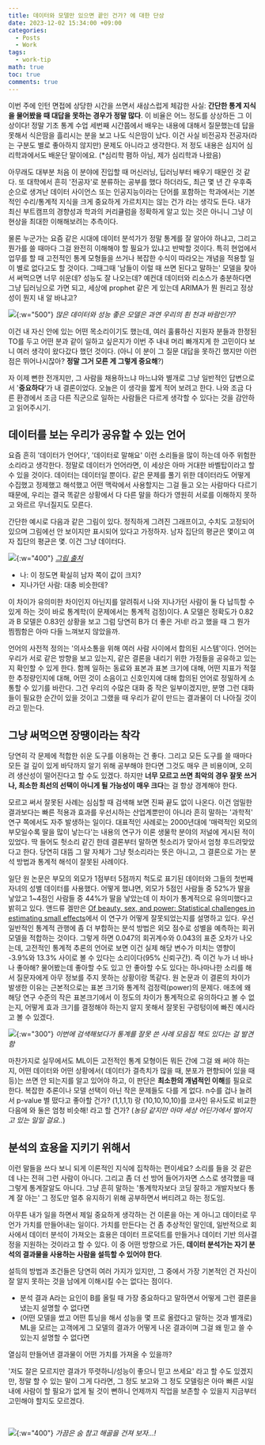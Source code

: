 ```yaml
---
title: 데이터와 모델만 있으면 끝인 건가? 에 대한 단상
date: 2023-12-02 15:34:00 +09:00
categories:
  - Posts
  - Work
tags:
  - work-tip
math: true
toc: true
comments: true
---
```


이번 주에 인턴 면접에 상당한 시간을 쓰면서 새삼스럽게 체감한 사실: **간단한 통계 지식을 물어봤을 때 대답을 못하는 경우가 정말 많다**. 이 비율은 어느 정도를 상상하든 그 이상이다! 정말 기초 통계 수업 세번째 시간쯤에서 배우는 내용에 대해서 질문했는데 답을 못해서 식은땀을 흘리시는 분을 보고 나도 식은땀이 났다. 이건 사실 비전공자 전공자(라는 구분도 별로 좋아하지 않지만) 문제도 아니라고 생각한다. 저 정도 내용은 심지어 심리학과에서도 배운단 말이에요. ($*$심리학 폄하 아님, 제가 심리학과 나왔음) 

아무래도 대부분 처음 이 분야에 진입할 때 머신러닝, 딥러닝부터 배우기 때문인 것 같다. 또 대학에서 흔히 '전공자'로 분류하는 공부를 했다 하더라도, 최근 몇 년 간 우후죽순으로 생겨난 데이터 사이언스 또는 인공지능이라는 단어를 포함하는 학과에서는 기본적인 수리/통계적 지식을 크게 중요하게 가르치지는 않는 건가 라는 생각도 든다. 내가 최신 부트캠프의 경향성과 학과의 커리큘럼을 정확하게 알고 있는 것은 아니니 그냥 이 현상을 최대한 이해해보려는 추측이다.

물론 누군가는 요즘 같은 시대에 데이터 분석가가 정말 통계를 잘 알아야 하냐고, 그리고 뭔가를 쓸 때마다 그걸 완전히 이해해야 할 필요가 있냐고 반박할 것이다. 특히 현업에서 업무를 할 때 고전적인 통계 모형들을 쓰거나 복잡한 수식이 따라오는 개념을 적용할 일이 별로 없다고도 할 것이다. 그때그때 '남들이 이럴 때 쓰면 된다고 말하는' 모델을 찾아서 써먹으면 너무 쉬운데? 성능도 잘 나오는데? 예컨대 데이터와 리소스가 충분하다면 그냥 딥러닝으로 가면 되고, 세상에 prophet 같은 게 있는데 ARIMA가 뭔 원리고 정상성이 뭔지 내 알 바냐고?


![](/assets/img/thoughts-on-statistics_1.jpg){:w="500"}
_많은 데이터와 성능 좋은 모델은 과연 우리의 흰 천과 바람인가?_

이건 내 자신 안에 있는 어떤 목소리이기도 했는데, 여러 훌륭하신 지원자 분들과 한정된 TO를 두고 어떤 분과 같이 일하고 싶은지가 이번 주 내내 머리 빠개지게 한 고민이다 보니 여러 생각이 왔다갔다 했던 것이다. (아니 이 분이 그 질문 대답을 못하긴 했지만 이런 점은 뛰어나시잖아? **정말 그거 모른 게 그렇게 중요해**?)

자 이제 뻔한 전개지만, 그 사람을 채용하느냐 마느냐와 별개로 그냥 일반적인 답변으로서 '**중요하다**'가 내 결론이었다. 오늘은 이 생각을 짧게 적어 보려고 한다. 나와 조금 다른 환경에서 조금 다른 직군으로 일하는 사람들은 다르게 생각할 수 있다는 것을 감안하고 읽어주시기.

## 데이터를 보는 우리가 공유할 수 있는 언어 

요즘 흔히 '데이터가 언어다', '데이터로 말해요' 이런 소리들을 많이 하는데 아주 위험한 소리라고 생각한다. 정말로 데이터가 언어라면, 이 세상은 아마 거대한 바벨탑이라고 할 수 있을 것이다. 데이터는 데이터일 뿐이다. 같은 문제를 풀기 위한 데이터라도 어떻게 수집했고 정제했고 해석했고 어떤 맥락에서 사용할지는 그걸 들고 오는 사람마다 다르기 때문에, 우리는 결국 똑같은 상황에서 다 다른 말을 하다가 영원히 서로를 이해하지 못하고 와르르 무너질지도 모른다.

간단한 예시로 다음과 같은 그림이 있다. 정직하게 그려진 그래프이고, 수치도 고정되어 있으며 그림에선 안 보이지만 표시되어 있다고 가정하자. 남자 집단의 평균은 몇이고 여자 집단의 평균은 몇. 이건 그냥 데이터다.

![](/assets/img/thoughts-on-statistics_2.png){:w="400"}
_[그림 출처](https://www.researchgate.net/figure/Bar-graph-of-gender-of-patients-attending-a-diabetic-clinic-in-Penang-in-a-period-of-a_fig2_308747760)_

- 나: 이 정도면 확실히 남자 쪽이 값이 크지?
- 지나가던 사람: 대충 비슷한데?

이 차이가 유의미한 차이인지 아닌지를 알려줘서 나와 지나가던 사람이 둘 다 납득할 수 있게 하는 것이 바로 통계학(이 문제에서는 통계적 검정)이다. A 모델은 정확도가 0.82과 B 모델은 0.83인 상황을 보고 그럼 당연히 B가 더 좋은 거네! 라고 했을 때 그 뭔가 찜찜함은 아마 다들 느껴보지 않았을까.

언어의 사전적 정의는 '의사소통을 위해 여러 사람 사이에서 합의된 시스템'이다. 언어는 우리가 서로 같은 방향을 보고 있는지, 같은 결론을 내리기 위한 가정들을 공유하고 있는지 확인할 수 있게 한다. 함께 일하는 동료와 표본과 표본 크기에 대해, 어떤 지표가 적절한 추정량인지에 대해, 어떤 것이 소음이고 신호인지에 대해 합의된 언어로 정밀하게 소통할 수 있기를 바란다. 그건 우리의 수많은 대화 중 작은 일부이겠지만, 분명 그런 대화들이 필요한 순간이 있을 것이고 그랬을 때 우리가 같이 만드는 결과물이 더 나아질 것이라고 믿는다.

## 그냥 써먹으면 장땡이라는 착각

당연히 각 문제에 적합한 쉬운 도구를 이용하는 건 좋다. 그리고 모든 도구를 쓸 때마다 모든 걸 깊이 있게 바닥까지 알기 위해 공부해야 한다면 그것도 매우 큰 비용이며, 오히려 생산성이 떨어진다고 할 수도 있겠다. 하지만 **너무 모르고 쓰면 최악의 경우 잘못 쓰거나, 최소한 최선의 선택이 아니게 될 가능성이 매우 크다**는 걸 항상 경계해야 한다. 

모르고 써서 잘못된 사례는 심심할 때 검색해 보면 진짜 끝도 없이 나온다. 이건 엄밀한 결과보다는 빠른 적용과 효과를 우선시하는 산업계뿐만이 아니라 흔히 말하는 '과학적' 연구 쪽에서도 자주 발생하는 일이다. 대표적인 사례로는 2000년대에 '매력적인 외모의 부모일수록 딸을 많이 낳는다'는 내용의 연구가 이론 생물학 분야의 저널에 게시된 적이 있었다. 딱 들어도 헛소리 같긴 한데 결론부터 말하면 헛소리가 맞아서 엄청 후드려맞았다고 한다. 당연히 대뜸 그 말 자체가 그냥 헛소리라는 뜻은 아니고, 그 결론으로 가는 분석 방법과 통계적 해석이 잘못된 사례이다.

일단 원 논문은 부모의 외모가 1점부터 5점까지 척도로 표기된 데이터와 그들의 첫번째 자녀의 성별 데이터를 사용했다. 어떻게 했냐면, 외모가 5점인 사람들 중 52%가 딸을 낳았고 1~4점인 사람들 중 44%가 딸을 낳았는데 이 차이가 통계적으로 유의미했다고 밝히고 있다. 앤드류 겔만은 [Of beauty, sex, and power:  Statistical challenges in estimating small effects](http://www.stat.columbia.edu/~gelman/research/unpublished/power4r.pdf)에서 이 연구가 어떻게 잘못되었는지를 설명하고 있다. 우선 일반적인 통계적 관행에 좀 더 부합하는 분석 방법은 외모 점수로 성별을 예측하는 회귀 모델을 적합하는 것이다. 그렇게 하면 0.047의 회귀계수와 0.043의 표준 오차가 나오는데, 고전적인 통계적 추론의 언어로 보면 이건 실제 해당 변수가 미치는 영향이 -3.9%와 13.3% 사이로 볼 수 있다는 소리이다(95% 신뢰구간). 즉 이건 누가 너 바나나 좋아해? 물어봤는데 좋아할 수도 있고 안 좋아할 수도 있다는 하나마나한 소리를 해서 질문자에게 아무 정보를 주지 못하는 상황이랑 똑같다. 원 논문과 이 결론의 차이가 발생한 이유는 근본적으로는 표본 크기와 통계적 검정력(power)의 문제다. 애초에 왜 해당 연구 수준의 작은 표본크기에서 이 정도의 차이가 통계적으로 유의하다고 볼 수 없는지, 어떻게 효과 크기를 결정해야 하는지 알지 못해서 잘못된 구렁텅이에 빠진 예시라고 볼 수 있겠다.


![](/assets/img/thoughts-on-statistics_4.jpg){:w="300"}
_이번에 검색해보다가 통계를 잘못 쓴 사례 모음집 책도 있다는 걸 발견함_

마찬가지로 실무에서도 ML이든 고전적인 통계 모형이든 뭐든 간에 그걸 왜 써야 하는지, 어떤 데이터와 어떤 상황에서( 데이터가 결측치가 많을 때, 분포가 편향되어 있을 때 등)는 쓰면 안 되는지를 알고 있어야 하고, 이 판단은 **최소한의 개념적인 이해**를 필요로 한다. 복잡한 추론이나 모델 선택이 아닌 작은 문제들도 다를 게 없다. n수를 겁나 늘려서 p-value 별 떴다고 좋아할 건가? (1,1,1,1) 랑 (10,10,10,10)를 코사인 유사도로 비교한 다음에 와 둘은 엄청 비슷해! 라고 할 건가?
(*농담 같지만 아마 세상 어딘가에서 벌어지고 있는 일일 걸요..*)

## 분석의 효용을 지키기 위해서

이런 말들을 쓰다 보니 되게 이론적인 지식에 집착하는 편이세요? 소리를 들을 것 같은데 나는 전혀 그런 사람이 아니다. 그리고 좀 더 선 방어 들어가자면 스스로 생각했을 때 그렇게 통계잘알도 아니다. 그냥 흔히 말하는 '통계학자보다 코딩 잘하고 개발자보다 통계 잘 아는' 그 정도만 얼추 유지하기 위해 공부하면서 버티려고 하는 정도임.

아무튼 내가 일을 하면서 제일 중요하게 생각하는 건 이론을 아는 게 아니고 데이터로 무언가 가치를 만들어내는 일이다. 가치를 만든다는 건 좀 추상적인 말인데, 일반적으로 회사에서 데이터 분석이 가져오는 효용은 데이터 프로덕트를 만들거나 데이터 기반 의사결정을 지원하는 것이라고 할 수 있다. 이 중 어떤 방향으로 가든, **데이터 분석가는 자기 분석의 결과물을 사용하는 사람을 설득할 수 있어야 한다**. 

설득의 방법과 조건들은 당연히 여러 가지가 있지만, 그 중에서 가장 기본적인 건 자신이 잘 알지 못하는 것을 남에게 이해시킬 수는 없다는 점이다. 

- 분석 결과 A라는 요인이 B를 올릴 때 가장 중요하다고 말하면서 어떻게 그런 결론을 냈는지 설명할 수 없다면 
- (어떤 모델을 썼고 어떤 튜닝을 해서 성능을 몇 프로 올렸다고 말하는 것과 별개로) ML을 모르는 고객에게 그 모델의 결과가 어떻게 나온 결과이며 그걸 왜 믿고 쓸 수 있는지 설명할 수 없다면 


열심히 만들어낸 결과물이 어떤 가치를 가져올 수 있을까? 

'저도 잘은 모르지만 결과가 뚜렷하니/성능이 좋으니 믿고 쓰세요' 라고 할 수도 있겠지만, 정말 할 수 있는 말이 그게 다라면, 그 정도 보고와 그 정도 모델링은 아마 빠른 시일 내에 사람이 할 필요가 없게 될 것이 뻔하니 언제까지 직업을 보존할 수 있을지 지금부터 고민해야 할지도 모르겠다.

<br>


![](/assets/img/thoughts-on-statistics_3.jpg){:w="400"}
_가끔은 숨 참고 해골을 건져 보자...!_
